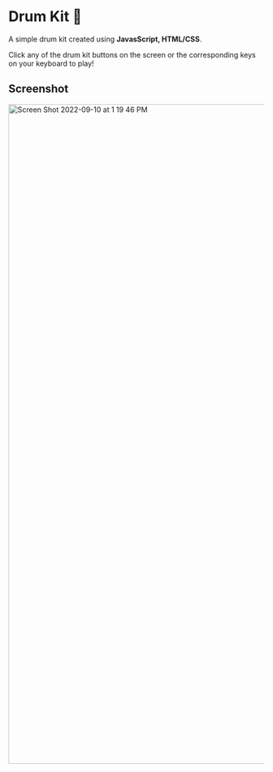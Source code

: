 # Drum Kit 🥁

A simple drum kit created using **JavasScript, HTML/CSS**.

Click any of the drum kit buttons on the screen or the corresponding keys on your keyboard to play!

## Screenshot
<img width="1300" alt="Screen Shot 2022-09-10 at 1 19 46 PM" src="https://user-images.githubusercontent.com/26678950/189500498-fe4130a7-24b8-47e8-b54b-d7a852f909f1.png">
